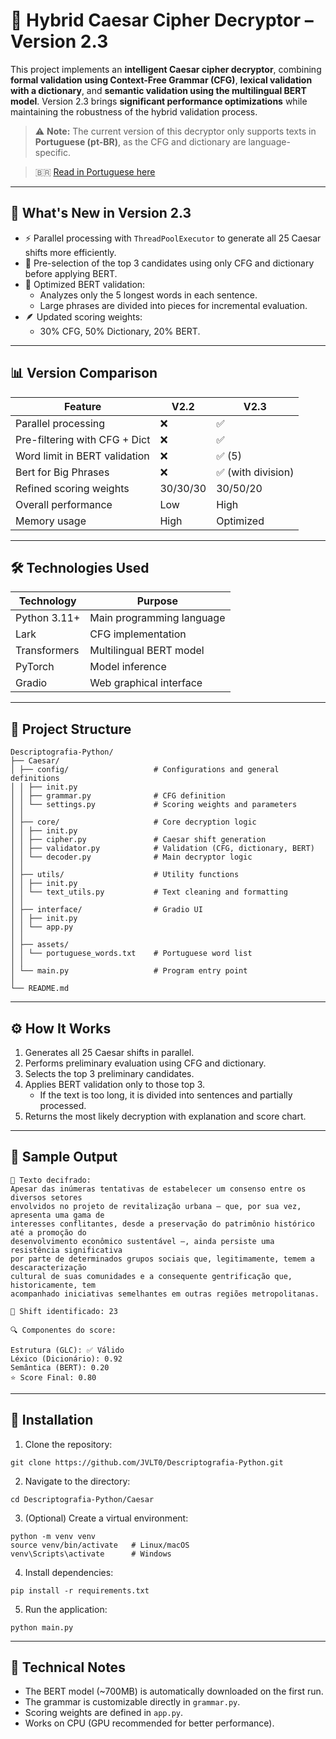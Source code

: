 # 🔐 Hybrid Caesar Cipher Decryptor – Version 2.3

This project implements an **intelligent Caesar cipher decryptor**, combining **formal validation using Context-Free Grammar (CFG)**, **lexical validation with a dictionary**, and **semantic validation using the multilingual BERT model**. Version 2.3 brings **significant performance optimizations** while maintaining the robustness of the hybrid validation process.

> ⚠️ **Note:** The current version of this decryptor only supports texts in **Portuguese (pt-BR)**, as the CFG and dictionary are language-specific.

> 🇧🇷 [Read in Portuguese here](./README.pt-BR.md)

---

## 🚀 What's New in Version 2.3

- ⚡ Parallel processing with `ThreadPoolExecutor` to generate all 25 Caesar shifts more efficiently.
- 🎯 Pre-selection of the top 3 candidates using only CFG and dictionary before applying BERT.
- 🧠 Optimized BERT validation:
  - Analyzes only the 5 longest words in each sentence.
  - Large phrases are divided into pieces for incremental evaluation.
- 🪶 Updated scoring weights:
  - 30% CFG, 50% Dictionary, 20% BERT.

---

## 📊 Version Comparison

| Feature                          | V2.2     | V2.3     |
|----------------------------------|----------|----------|
| Parallel processing              | ❌       | ✅        |
| Pre-filtering with CFG + Dict    | ❌       | ✅        |
| Word limit in BERT validation    | ❌       | ✅ (5)    |
| Bert for Big Phrases | ❌ | ✅ (with division)         |
| Refined scoring weights          | 30/30/30 | 30/50/20 |
| Overall performance              | Low      | High     |
| Memory usage                     | High     | Optimized|

---

## 🛠️ Technologies Used

| Technology      | Purpose                                  |
|----------------|-------------------------------------------|
| Python 3.11+    | Main programming language                |
| Lark            | CFG implementation                      |
| Transformers    | Multilingual BERT model                 |
| PyTorch         | Model inference                        |
| Gradio          | Web graphical interface                |

---

## 📁 Project Structure

```
Descriptografia-Python/
├── Caesar/
│ ├── config/                   # Configurations and general definitions
│ │ ├── init.py
│ │ ├── grammar.py              # CFG definition
│ │ └── settings.py             # Scoring weights and parameters
│ │
│ ├── core/                     # Core decryption logic
│ │ ├── init.py
│ │ ├── cipher.py               # Caesar shift generation
│ │ ├── validator.py            # Validation (CFG, dictionary, BERT)
│ │ └── decoder.py              # Main decryptor logic
│ │
│ ├── utils/                    # Utility functions
│ │ ├── init.py
│ │ └── text_utils.py           # Text cleaning and formatting
│ │
│ ├── interface/                # Gradio UI
│ │ ├── init.py
│ │ └── app.py
│ │
│ ├── assets/
│ │ └── portuguese_words.txt    # Portuguese word list
│ │
│ └── main.py                   # Program entry point
│
└── README.md
```

---

## ⚙️ How It Works

1. Generates all 25 Caesar shifts in parallel.
2. Performs preliminary evaluation using CFG and dictionary.
3. Selects the top 3 preliminary candidates.
4. Applies BERT validation only to those top 3.
   - If the text is too long, it is divided into sentences and partially processed.
5. Returns the most likely decryption with explanation and score chart.

---

## 🧪 Sample Output

```
📜 Texto decifrado:
Apesar das inúmeras tentativas de estabelecer um consenso entre os diversos setores
envolvidos no projeto de revitalização urbana — que, por sua vez, apresenta uma gama de
interesses conflitantes, desde a preservação do patrimônio histórico até a promoção do
desenvolvimento econômico sustentável —, ainda persiste uma resistência significativa
por parte de determinados grupos sociais que, legitimamente, temem a descaracterização
cultural de suas comunidades e a consequente gentrificação que, historicamente, tem
acompanhado iniciativas semelhantes em outras regiões metropolitanas.

🔁 Shift identificado: 23

🔍 Componentes do score:

Estrutura (GLC): ✅ Válido
Léxico (Dicionário): 0.92
Semântica (BERT): 0.20
⭐ Score Final: 0.80
```


---

## 🚀 Installation

1. Clone the repository:
```
git clone https://github.com/JVLT0/Descriptografia-Python.git
```

2. Navigate to the directory:
```
cd Descriptografia-Python/Caesar
```

3. (Optional) Create a virtual environment:
```
python -m venv venv
source venv/bin/activate   # Linux/macOS
venv\Scripts\activate      # Windows
```

4. Install dependencies:
```
pip install -r requirements.txt
```

5. Run the application:
```
python main.py
```


---

## 📝 Technical Notes

- The BERT model (~700MB) is automatically downloaded on the first run.
- The grammar is customizable directly in `grammar.py`.
- Scoring weights are defined in `app.py`.
- Works on CPU (GPU recommended for better performance).

